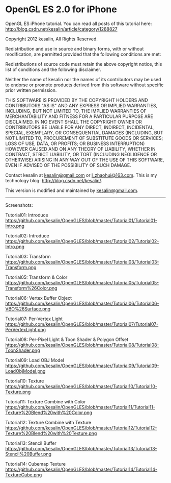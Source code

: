 OpenGL ES 2.0 for iPhone
======================================================================

OpenGL ES iPhone tutorial.
You can read all posts of this tutorial here:
http://blog.csdn.net/kesalin/article/category/1288827

Copyright 2012 kesalin, All Rights Reserved.

Redistribution and use in source and binary forms, with or without 
modification, are permitted provided that the following conditions are met:

Redistributions of source code must retain the above copyright notice, this 
list of conditions and the following disclaimer.

Neither the name of kesalin nor the names of its contributors may be 
used to endorse or promote products derived from this software without 
specific prior written permission.

THIS SOFTWARE IS PROVIDED BY THE COPYRIGHT HOLDERS AND CONTRIBUTORS "AS IS" 
AND ANY EXPRESS OR IMPLIED WARRANTIES, INCLUDING, BUT NOT LIMITED TO, THE 
IMPLIED WARRANTIES OF MERCHANTABILITY AND FITNESS FOR A PARTICULAR PURPOSE 
ARE DISCLAIMED. IN NO EVENT SHALL THE COPYRIGHT OWNER OR CONTRIBUTORS BE 
LIABLE FOR ANY DIRECT, INDIRECT, INCIDENTAL, SPECIAL, EXEMPLARY, OR 
CONSEQUENTIAL DAMAGES (INCLUDING, BUT NOT LIMITED TO, PROCUREMENT OF 
SUBSTITUTE GOODS OR SERVICES; LOSS OF USE, DATA, OR PROFITS; OR BUSINESS 
INTERRUPTION) HOWEVER CAUSED AND ON ANY THEORY OF LIABILITY, WHETHER IN 
CONTRACT, STRICT LIABILITY, OR TORT (INCLUDING NEGLIGENCE OR OTHERWISE) 
ARISING IN ANY WAY OUT OF THE USE OF THIS SOFTWARE, EVEN IF ADVISED OF 
THE POSSIBILITY OF SUCH DAMAGE.

Contact kesalin at kesalin@gmail.com or l_zhaohui@163.com.
This is my technology blog: http://blog.csdn.net/kesalin/.

This version is modified and maintained by kesalin@gmail.com.

-----------------------------------------------------------------------
Screenshots:

Tutorial01: Introduce
https://github.com/kesalin/OpenGLES/blob/master/Tutorial01/Tutorial01-Intro.png

Tutorial02: Introduce
https://github.com/kesalin/OpenGLES/blob/master/Tutorial02/Tutorial02-Intro.png

Tutorial03: Transform
https://github.com/kesalin/OpenGLES/blob/master/Tutorial03/Tutorial03-Transform.png

Tutorial05: Transform & Color
https://github.com/kesalin/OpenGLES/blob/master/Tutorial05/Tutorial05-Transform%26Color.png

Tutorial06: Vertex Buffer Object
https://github.com/kesalin/OpenGLES/blob/master/Tutorial06/Tutorial06-VBO%26Surface.png

Tutorial07: Per-Vertex Light
https://github.com/kesalin/OpenGLES/blob/master/Tutorial07/Tutorial07-PerVertexLight.png

Tutorial08: Per-Pixel Light & Toon Shader & Polygon Offset
https://github.com/kesalin/OpenGLES/blob/master/Tutorial08/Tutorial08-ToonShader.png

Tutorial09: Load OBJ Model
https://github.com/kesalin/OpenGLES/blob/master/Tutorial09/Tutorial09-LoadObjModel.png

Tutorial10: Texture
https://github.com/kesalin/OpenGLES/blob/master/Tutorial10/Tutorial10-Texture.png

Tutorial11: Texture Combine with Color
https://github.com/kesalin/OpenGLES/blob/master/Tutorial11/Tutorial11-Texture%20Blend%20with%20Color.png

Tutorial12: Texture Combine with Texture
https://github.com/kesalin/OpenGLES/blob/master/Tutorial12/Tutorial12-Texture%20Blend%20with%20Texture.png

Tutorial13: Stencil Buffer
https://github.com/kesalin/OpenGLES/blob/master/Tutorial13/Tutorial13-Stencil%20Buffer.png

Tutorial14: Cubemap Texture
https://github.com/kesalin/OpenGLES/blob/master/Tutorial14/Tutorial14-TextureCube.png


